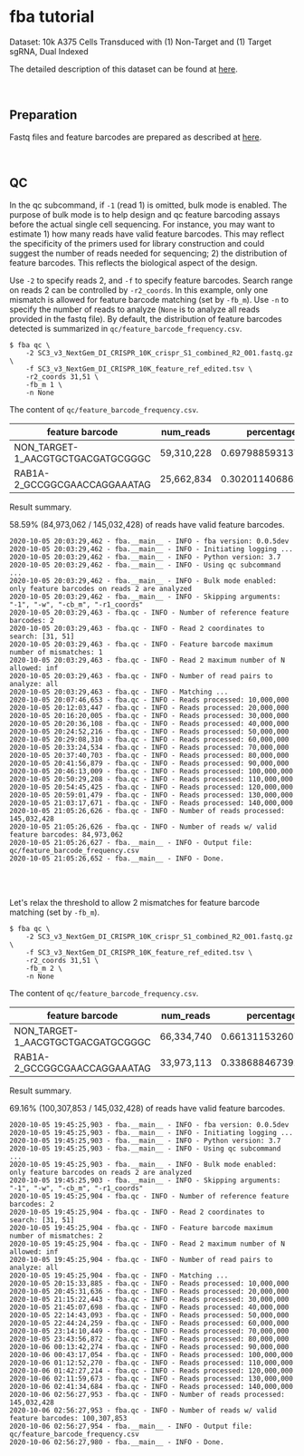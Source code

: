 
# fba tutorial

Dataset: 10k A375 Cells Transduced with (1) Non-Target and (1) Target sgRNA, Dual Indexed

The detailed description of this dataset can be found at [here](https://support.10xgenomics.com/single-cell-gene-expression/datasets/4.0.0/SC3_v3_NextGem_DI_CRISPR_10K).

<br>

## Preparation

Fastq files and feature barcodes are prepared as described at [here](https://github.com/jlduan/fba/blob/master/examples/crispr_screening/SC3_v3_NextGem_DI_CRISPR_10K/tutorial.md).

<br>

## QC

In the qc subcommand, if `-1` (read 1) is omitted, bulk mode is enabled. The purpose of bulk mode is to help design and qc feature barcoding assays before the actual single cell sequencing. For instance, you may want to estimate 1) how many reads have valid feature barcodes. This may reflect the specificity of the primers used for library construction and could suggest the number of reads needed for sequencing; 2) the distribution of feature barcodes. This reflects the biological aspect of the design.

Use `-2` to specify reads 2, and `-f` to specify feature barcodes. Search range on reads 2 can be controlled by `-r2_coords`. In this example, only one mismatch is allowed for feature barcode matching (set by `-fb_m`). Use `-n` to specify the number of reads to analyze (`None` is to analyze all reads provided in the fastq file). By default, the distribution of feature barcodes detected is summarized in `qc/feature_barcode_frequency.csv`.

```shell
$ fba qc \
    -2 SC3_v3_NextGem_DI_CRISPR_10K_crispr_S1_combined_R2_001.fastq.gz \
    -f SC3_v3_NextGem_DI_CRISPR_10K_feature_ref_edited.tsv \
    -r2_coords 31,51 \
    -fb_m 1 \
    -n None
```

The content of `qc/feature_barcode_frequency.csv`.

| feature barcode                    | num_reads  | percentage         |
|------------------------------------|------------|--------------------|
| NON\_TARGET-1_AACGTGCTGACGATGCGGGC | 59,310,228 | 0.6979885931379053 |
| RAB1A-2_GCCGGCGAACCAGGAAATAG       | 25,662,834 | 0.3020114068620947 |


Result summary.

58.59% (84,973,062 / 145,032,428) of reads have valid feature barcodes.

```shell
2020-10-05 20:03:29,462 - fba.__main__ - INFO - fba version: 0.0.5dev
2020-10-05 20:03:29,462 - fba.__main__ - INFO - Initiating logging ...
2020-10-05 20:03:29,462 - fba.__main__ - INFO - Python version: 3.7
2020-10-05 20:03:29,462 - fba.__main__ - INFO - Using qc subcommand ...
2020-10-05 20:03:29,462 - fba.__main__ - INFO - Bulk mode enabled: only feature barcodes on reads 2 are analyzed
2020-10-05 20:03:29,462 - fba.__main__ - INFO - Skipping arguments: "-1", "-w", "-cb_m", "-r1_coords"
2020-10-05 20:03:29,463 - fba.qc - INFO - Number of reference feature barcodes: 2
2020-10-05 20:03:29,463 - fba.qc - INFO - Read 2 coordinates to search: [31, 51]
2020-10-05 20:03:29,463 - fba.qc - INFO - Feature barcode maximum number of mismatches: 1
2020-10-05 20:03:29,463 - fba.qc - INFO - Read 2 maximum number of N allowed: inf
2020-10-05 20:03:29,463 - fba.qc - INFO - Number of read pairs to analyze: all
2020-10-05 20:03:29,463 - fba.qc - INFO - Matching ...
2020-10-05 20:07:46,653 - fba.qc - INFO - Reads processed: 10,000,000
2020-10-05 20:12:03,447 - fba.qc - INFO - Reads processed: 20,000,000
2020-10-05 20:16:20,005 - fba.qc - INFO - Reads processed: 30,000,000
2020-10-05 20:20:36,108 - fba.qc - INFO - Reads processed: 40,000,000
2020-10-05 20:24:52,216 - fba.qc - INFO - Reads processed: 50,000,000
2020-10-05 20:29:08,310 - fba.qc - INFO - Reads processed: 60,000,000
2020-10-05 20:33:24,534 - fba.qc - INFO - Reads processed: 70,000,000
2020-10-05 20:37:40,703 - fba.qc - INFO - Reads processed: 80,000,000
2020-10-05 20:41:56,879 - fba.qc - INFO - Reads processed: 90,000,000
2020-10-05 20:46:13,009 - fba.qc - INFO - Reads processed: 100,000,000
2020-10-05 20:50:29,208 - fba.qc - INFO - Reads processed: 110,000,000
2020-10-05 20:54:45,425 - fba.qc - INFO - Reads processed: 120,000,000
2020-10-05 20:59:01,479 - fba.qc - INFO - Reads processed: 130,000,000
2020-10-05 21:03:17,671 - fba.qc - INFO - Reads processed: 140,000,000
2020-10-05 21:05:26,626 - fba.qc - INFO - Number of reads processed: 145,032,428
2020-10-05 21:05:26,626 - fba.qc - INFO - Number of reads w/ valid feature barcodes: 84,973,062
2020-10-05 21:05:26,627 - fba.__main__ - INFO - Output file: qc/feature_barcode_frequency.csv
2020-10-05 21:05:26,652 - fba.__main__ - INFO - Done.
```

<br>

<br>


Let's relax the threshold to allow 2 mismatches for feature barcode matching (set by `-fb_m`).

```shell
$ fba qc \
    -2 SC3_v3_NextGem_DI_CRISPR_10K_crispr_S1_combined_R2_001.fastq.gz \
    -f SC3_v3_NextGem_DI_CRISPR_10K_feature_ref_edited.tsv \
    -r2_coords 31,51 \
    -fb_m 2 \
    -n None
```

The content of `qc/feature_barcode_frequency.csv`.

| feature barcode                    | num_reads  | percentage         |
|------------------------------------|------------|--------------------|
| NON\_TARGET-1_AACGTGCTGACGATGCGGGC | 66,334,740 | 0.6613115326075217 |
| RAB1A-2_GCCGGCGAACCAGGAAATAG       | 33,973,113 | 0.3386884673924782 |

Result summary.

69.16% (100,307,853 / 145,032,428) of reads have valid feature barcodes.

```shell
2020-10-05 19:45:25,903 - fba.__main__ - INFO - fba version: 0.0.5dev
2020-10-05 19:45:25,903 - fba.__main__ - INFO - Initiating logging ...
2020-10-05 19:45:25,903 - fba.__main__ - INFO - Python version: 3.7
2020-10-05 19:45:25,903 - fba.__main__ - INFO - Using qc subcommand ...
2020-10-05 19:45:25,903 - fba.__main__ - INFO - Bulk mode enabled: only feature barcodes on reads 2 are analyzed
2020-10-05 19:45:25,903 - fba.__main__ - INFO - Skipping arguments: "-1", "-w", "-cb_m", "-r1_coords"
2020-10-05 19:45:25,904 - fba.qc - INFO - Number of reference feature barcodes: 2
2020-10-05 19:45:25,904 - fba.qc - INFO - Read 2 coordinates to search: [31, 51]
2020-10-05 19:45:25,904 - fba.qc - INFO - Feature barcode maximum number of mismatches: 2
2020-10-05 19:45:25,904 - fba.qc - INFO - Read 2 maximum number of N allowed: inf
2020-10-05 19:45:25,904 - fba.qc - INFO - Number of read pairs to analyze: all
2020-10-05 19:45:25,904 - fba.qc - INFO - Matching ...
2020-10-05 20:15:33,885 - fba.qc - INFO - Reads processed: 10,000,000
2020-10-05 20:45:31,636 - fba.qc - INFO - Reads processed: 20,000,000
2020-10-05 21:15:22,443 - fba.qc - INFO - Reads processed: 30,000,000
2020-10-05 21:45:07,698 - fba.qc - INFO - Reads processed: 40,000,000
2020-10-05 22:14:43,093 - fba.qc - INFO - Reads processed: 50,000,000
2020-10-05 22:44:24,259 - fba.qc - INFO - Reads processed: 60,000,000
2020-10-05 23:14:10,449 - fba.qc - INFO - Reads processed: 70,000,000
2020-10-05 23:43:56,872 - fba.qc - INFO - Reads processed: 80,000,000
2020-10-06 00:13:42,274 - fba.qc - INFO - Reads processed: 90,000,000
2020-10-06 00:43:17,054 - fba.qc - INFO - Reads processed: 100,000,000
2020-10-06 01:12:52,270 - fba.qc - INFO - Reads processed: 110,000,000
2020-10-06 01:42:27,214 - fba.qc - INFO - Reads processed: 120,000,000
2020-10-06 02:11:59,673 - fba.qc - INFO - Reads processed: 130,000,000
2020-10-06 02:41:34,684 - fba.qc - INFO - Reads processed: 140,000,000
2020-10-06 02:56:27,953 - fba.qc - INFO - Number of reads processed: 145,032,428
2020-10-06 02:56:27,953 - fba.qc - INFO - Number of reads w/ valid feature barcodes: 100,307,853
2020-10-06 02:56:27,954 - fba.__main__ - INFO - Output file: qc/feature_barcode_frequency.csv
2020-10-06 02:56:27,980 - fba.__main__ - INFO - Done.
```
